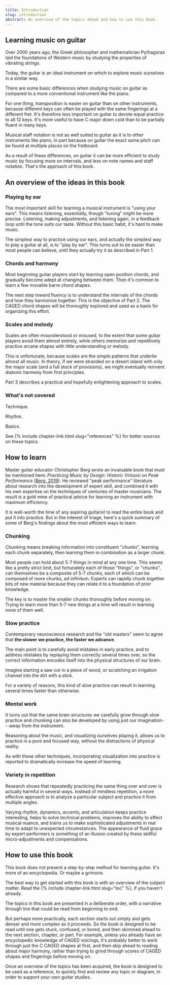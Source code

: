 ```yaml
---
title: Introduction
slug: introduction
abstract: An overview of the topics ahead and how to use this book.
---
```


## Learning music on guitar

Over 2000 years ago,
the Greek philosopher and mathematician Pythagoras laid the foundations of Western music 
by studying the properties of vibrating strings.

Today,
the guitar is an ideal instrument on which to explore music ourselves in a similar way.

There are some basic differences when studying music on guitar as compared to a more conventional instrument like the piano.

For one thing,
transposition is easier on guitar than on other instruments,
because different keys can often be played with the same fingerings at a different fret.
It's therefore less important on guitar to devote equal practice to all 12 keys.
It's more useful to have C major down cold than to be partially fluent in many keys.

Musical staff notation is not as well suited to guitar as it is to other instruments like piano,
in part because on guitar 
the exact same pitch can be found at multiple places on the fretboard.

As a result of these differences,
on guitar it can be more efficient to study music by focusing more on intervals,
and less on note names and staff notation.
That's the approach of this book.

## An overview of the ideas in this book

### Playing by ear

The most important skill for learning a musical instrument is "using your ears".
This means listening, essentially,
though "tuning" might be more precise.
Listening, making adjustments, and listening again,
in a feedback loop until the tone suits our taste.
Without this basic habit,
it's hard to make music. 

The simplest way to practice using our ears,
and actually the simplest way to play a guitar at all,
is to "play by ear".
This turns out to be easier than most people can believe,
until they actually try it as described in Part 1.

### Chords and harmony

Most beginning guitar players start by learning open position chords,
and gradually become adept at changing between them.
Then it's common to learn a few movable barre chord shapes.

The next step toward fluency is to understand the intervals of the chords and how they harmonize together.
This is the objective of Part 2.
The CAGED chord shapes will be thoroughly explored
and used as a basis for organizing this effort.

### Scales and melody

Scales are often misunderstood or misused,
to the extent that some guitar players avoid them almost entirely,
while others memorize and repetitively practice arcane shapes with little understanding or melody.

This is unfortunate,
because scales are the simple patterns that underlie almost all music.
In theory,
if we were stranded on a desert island with only the major scale
(and a full stock of provisions),
we might eventually reinvent diatonic harmony from first principles.

Part 3 describes a practical and hopefully enlightening approach to scales.

### What's not covered

Technique.

Rhythm.

Basics.

See {% include chapter-link.html slug="references" %}
for better sources on these topics.

## How to learn

Master guitar educator Christopher Berg wrote an invaluable book that must be mentioned here:
*Practicing Music by Design: Historic Virtuosi on Peak Performance*
[(Berg, 2019)](references#berg-2019).
He reviewed "peak performance" literature
about research into the development of expert skill,
and combined it with his own expertise on the techniques of centuries of master musicians.
The result is a gold mine of practical advice for learning an instrument with maximum efficiency.

It is well-worth the time of any aspiring guitarist to read the entire book and put it into practice.
But in the interest of triage,
here's a quick summary of some of Berg's findings about the most efficient ways to learn.

### Chunking

Chunking means breaking information into constituent "chunks",
learning each chunk separately,
then learning them in combination as a larger chunk.

Most people can hold about 5-7 things in mind at any one time.
This seems like a pretty strict limit,
but fortunately each of those "things",
or "chunks",
can themselves be a composite of 5-7 chunks,
each of which can be composed of more chunks,
ad infinitum.
Experts can rapidly chunk together bits of new material because they can relate it to a foundation of prior knowledge.

The key is to master the smaller chunks thoroughly before moving on.
Trying to learn more than 5-7 new things at a time will result in learning none of them well.

### Slow practice

Contemporary neuroscience research and the "old masters" seem to agree that 
**the slower we practice,
the faster we advance**.

The main point is to carefully avoid mistakes in early practice,
and to address mistakes by replaying them correctly several times over,
so the correct information encodes itself into the physical structures of our brain.

Imagine starting a saw cut in a piece of wood,
or scratching an irrigation channel into the dirt with a stick.

For a variety of reasons,
this kind of slow practice can result in learning several times faster than otherwise.

### Mental work

It turns out that the same brain structures we carefully grow through slow practice and chunking
can also be developed by using just our imagination---away from the instrument.

Reasoning about the music,
and visualizing ourselves playing it,
allows us to practice in a pure and focused way,
without the distractions of physical reality.

As with these other techniques,
incorporating visualization into practice is reported to dramatically increase the speed of learning.

### Variety in repetition

Research shows that repeatedly practicing the same thing over and over is actually harmful in several ways.
Instead of mindless repetition,
a more effective approach is to analyze a particular subject and practice it from multiple angles.

Varying rhythm, dynamics, accents, 
and articulation
keeps practice interesting,
helps to solve technical problems,
improves the ability to effect musical nuance,
and trains us to make sophisticated adjustments in real time to adapt to unexpected circumstances.
The appearance of fluid grace by expert performers
is something of an illusion created by these skillful micro-adjustments and compensations. 


## How to use this book

This book does not present a step-by-step method for learning guitar.
It's more of an encyclopedia.
Or maybe a grimoire.

The best way to get started with this book is with an overview of the subject matter.
Read the {% include chapter-link.html slug="toc" %},
if you haven't already.

The topics in this book are presented in a deliberate order,
with a narrative through line that could be read from beginning to end.

But perhaps more practically,
each section starts out simply and gets denser and more complex as it proceeds.
So the book is designed to be read until one gets stuck, confused, or bored,
and then skimmed ahead to the next section, chapter, or part.
For example,
unless you already have an encyclopedic knowledge of CAGED voicings,
it's probably better to work through just the C CAGED shapes at first,
and then skip ahead to reading about major harmony,
rather than trying to grind through scores of CAGED shapes and fingerings before moving on.

Once an overview of the topics has been acquired,
the book is designed to be used as a reference,
to quickly find and review any topic or diagram,
in order to support your own guitar studies.
